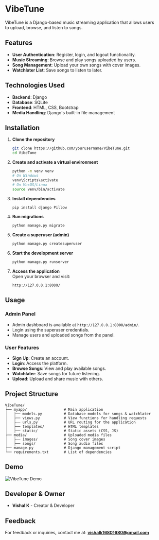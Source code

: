 # VibeTune

VibeTune is a Django-based music streaming application that allows users to upload, browse, and listen to songs.

## Features

- **User Authentication**: Register, login, and logout functionality.  
- **Music Streaming**: Browse and play songs uploaded by users.  
- **Song Management**: Upload your own songs with cover images.  
- **Watchlater List**: Save songs to listen to later.  

## Technologies Used

- **Backend**: Django  
- **Database**: SQLite  
- **Frontend**: HTML, CSS, Bootstrap  
- **Media Handling**: Django's built-in file management  

## Installation

1. **Clone the repository**  
   ```sh
   git clone https://github.com/yourusername/VibeTune.git
   cd VibeTune
   ```

2. **Create and activate a virtual environment**  
   ```sh
   python -m venv venv
   # On Windows
   venv\Scripts\activate
   # On MacOS/Linux
   source venv/bin/activate
   ```

3. **Install dependencies**  
   ```sh
   pip install django Pillow
   ```

4. **Run migrations**  
   ```sh
   python manage.py migrate
   ```

5. **Create a superuser (admin)**  
   ```sh
   python manage.py createsuperuser
   ```

6. **Start the development server**  
   ```sh
   python manage.py runserver
   ```

7. **Access the application**  
   Open your browser and visit:  
   ```
   http://127.0.0.1:8000/
   ```

## Usage

### Admin Panel
- Admin dashboard is available at `http://127.0.0.1:8000/admin/`.  
- Login using the superuser credentials.  
- Manage users and uploaded songs from the panel.  

### User Features
- **Sign Up**: Create an account.  
- **Login**: Access the platform.  
- **Browse Songs**: View and play available songs.  
- **Watchlater**: Save songs for future listening.  
- **Upload**: Upload and share music with others.  

## Project Structure

```
VibeTune/
├── myapp/                 # Main application
│   ├── models.py          # Database models for songs & watchlater
│   ├── views.py           # View functions for handling requests
│   ├── urls.py            # URL routing for the application
│   ├── templates/         # HTML templates
│   ├── static/            # Static assets (CSS, JS)
├── media/                 # Uploaded media files
│   ├── images/            # Song cover images
│   ├── songs/             # Song audio files
├── manage.py              # Django management script
└── requirements.txt       # List of dependencies
```

## Demo

![VibeTune Demo](demo.gif)

## Developer & Owner

- **Vishal K** - Creator & Developer  

## Feedback

For feedback or inquiries, contact me at: **vishalk16801680@gmail.com**
